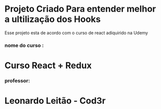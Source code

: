 # Projeto Criado Para entender melhor a ultilização dos Hooks

Esse projeto esta de acordo com o curso de react adiquirido na Udemy 

### nome do curso : 
# Curso React + Redux
### professor:
# Leonardo Leitão - Cod3r

